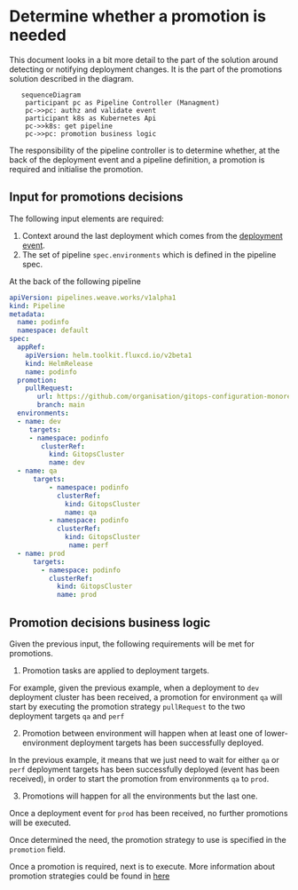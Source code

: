 # Determine whether a promotion is needed

This document looks in a bit more detail to the part of the solution around detecting or notifying deployment changes.
It is the part of the promotions solution described in the diagram.

```mermaid
   sequenceDiagram
    participant pc as Pipeline Controller (Managment)
    pc->>pc: authz and validate event
    participant k8s as Kubernetes Api
    pc->>k8s: get pipeline
    pc->>pc: promotion business logic
```

The responsibility of the pipeline controller is to determine whether, at the back of the deployment event and a pipeline definition,
a promotion is required and initialise the promotion. 

## Input for promotions decisions 

The following input elements are required:

1. Context around the last deployment which comes from the [deployment event](detect-deployment-changes.md). 
2. The set of pipeline `spec.environments` which is defined in the pipeline spec.

At the back of the following pipeline

```yaml
apiVersion: pipelines.weave.works/v1alpha1
kind: Pipeline
metadata:
  name: podinfo
  namespace: default
spec:
  appRef:
    apiVersion: helm.toolkit.fluxcd.io/v2beta1
    kind: HelmRelease
    name: podinfo
  promotion:
    pullRequest:
       url: https://github.com/organisation/gitops-configuration-monorepo.git
       branch: main
  environments:
  - name: dev
     targets:
     - namespace: podinfo
        clusterRef:
          kind: GitopsCluster
          name: dev
  - name: qa
      targets:
          - namespace: podinfo
            clusterRef:
              kind: GitopsCluster
              name: qa
          - namespace: podinfo
            clusterRef:
              kind: GitopsCluster
               name: perf
  - name: prod
      targets:
        - namespace: podinfo
          clusterRef:
            kind: GitopsCluster
            name: prod
```

## Promotion decisions business logic 

Given the previous input, the following requirements will be met for promotions.

1. Promotion tasks are applied to deployment targets.

For example, given the previous example, when a deployment to `dev` deployment cluster has been received, 
a promotion for environment `qa` will start by executing the promotion strategy `pullRequest` to the two 
deployment targets `qa` and `perf`

2. Promotion between environment will happen when at least one of lower-environment deployment targets has been successfully deployed. 

In the previous example, it means that we just need to wait for either `qa` or `perf` deployment targets
has been successfully deployed (event has been received), in order to start the promotion from environments `qa` to `prod`.

3. Promotions will happen for all the environments but the last one. 

Once a deployment event for `prod` has been received, no further promotions will be executed.

Once determined the need, the promotion strategy to use is specified in the `promotion` field. 

Once a promotion is required, next is to execute. More information about promotion strategies could be found in [here](./execute-promotion.md)
